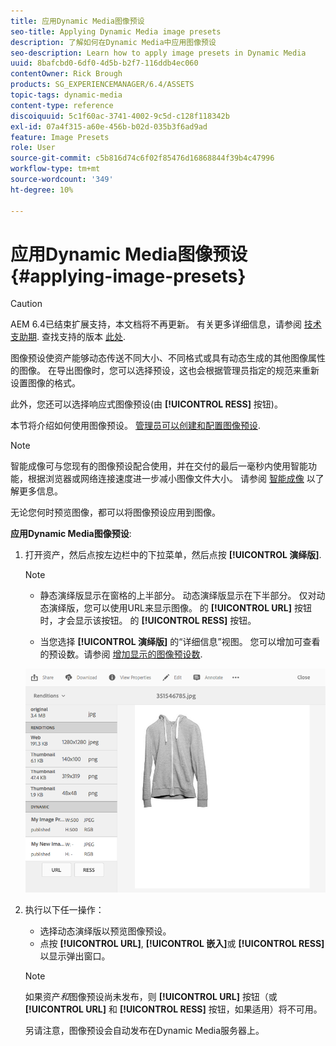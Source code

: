 ```yaml
---
title: 应用Dynamic Media图像预设
seo-title: Applying Dynamic Media image presets
description: 了解如何在Dynamic Media中应用图像预设
seo-description: Learn how to apply image presets in Dynamic Media
uuid: 8bafcbd0-6df0-4d5b-b2f7-116ddb4ec060
contentOwner: Rick Brough
products: SG_EXPERIENCEMANAGER/6.4/ASSETS
topic-tags: dynamic-media
content-type: reference
discoiquuid: 5c1f60ac-3741-4002-9c5d-c128f118342b
exl-id: 07a4f315-a60e-456b-b02d-035b3f6ad9ad
feature: Image Presets
role: User
source-git-commit: c5b816d74c6f02f85476d16868844f39b4c47996
workflow-type: tm+mt
source-wordcount: '349'
ht-degree: 10%

---
```


# 应用Dynamic Media图像预设 {#applying-image-presets}

>[!CAUTION]
>
>AEM 6.4已结束扩展支持，本文档将不再更新。 有关更多详细信息，请参阅 [技术支助期](https://helpx.adobe.com/cn/support/programs/eol-matrix.html). 查找支持的版本 [此处](https://experienceleague.adobe.com/docs/).

图像预设使资产能够动态传送不同大小、不同格式或具有动态生成的其他图像属性的图像。 在导出图像时，您可以选择预设，这也会根据管理员指定的规范来重新设置图像的格式。

此外，您还可以选择响应式图像预设(由 **[!UICONTROL RESS]** 按钮)。

本节将介绍如何使用图像预设。 [管理员可以创建和配置图像预设](managing-image-presets.md).

>[!NOTE]
>
>智能成像可与您现有的图像预设配合使用，并在交付的最后一毫秒内使用智能功能，根据浏览器或网络连接速度进一步减小图像文件大小。 请参阅 [智能成像](imaging-faq.md) 以了解更多信息。

无论您何时预览图像，都可以将图像预设应用到图像。

**应用Dynamic Media图像预设**:

1. 打开资产，然后点按左边栏中的下拉菜单，然后点按 **[!UICONTROL 演绎版]**.

   >[!NOTE]
   >
   >* 静态演绎版显示在窗格的上半部分。 动态演绎版显示在下半部分。 仅对动态演绎版，您可以使用URL来显示图像。 的 **[!UICONTROL URL]** 按钮时，才会显示该按钮。 的 **[!UICONTROL RESS]** 按钮。
   >
   >* 当您选择 **[!UICONTROL 演绎版]** 的“详细信息”视图。 您可以增加可查看的预设数。请参阅 [增加显示的图像预设数](managing-image-presets.md#increasing-or-decreasing-the-number-of-image-presets-that-display).


   ![chlimage_1-208](assets/chlimage_1-208.png)

1. 执行以下任一操作：

   * 选择动态演绎版以预览图像预设。
   * 点按 **[!UICONTROL URL]**, **[!UICONTROL 嵌入]**&#x200B;或 **[!UICONTROL RESS]** 以显示弹出窗口。

   >[!NOTE]
   >
   >如果资产&#x200B;*和*&#x200B;图像预设尚未发布，则 **[!UICONTROL URL]** 按钮（或 **[!UICONTROL URL]** 和 **[!UICONTROL RESS]** 按钮，如果适用）将不可用。
   >
   >另请注意，图像预设会自动发布在Dynamic Media服务器上。
